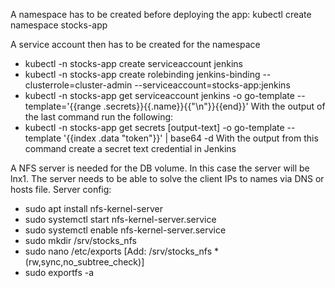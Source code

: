 A namespace has to be created before deploying the app: kubectl create namespace stocks-app

A service account then has to be created for the namespace
 - kubectl -n stocks-app create serviceaccount jenkins
 - kubectl -n stocks-app create rolebinding jenkins-binding --clusterrole=cluster-admin --serviceaccount=stocks-app:jenkins
 - kubectl -n stocks-app get serviceaccount jenkins -o go-template --template='{{range .secrets}}{{.name}}{{"\n"}}{{end}}'
With the output of the last command run the following:
 - kubectl -n stocks-app get secrets [output-text] -o go-template --template '{{index .data "token"}}' | base64 -d
With the output from this command create a secret text credential in Jenkins

A NFS server is needed for the DB volume. In this case the server will be lnx1. The server needs to be able to solve the client IPs to names via DNS or hosts file.
Server config:
 - sudo apt install nfs-kernel-server
 - sudo systemctl start nfs-kernel-server.service
 - sudo systemctl enable nfs-kernel-server.service
 - sudo mkdir /srv/stocks_nfs
 - sudo nano /etc/exports [Add: /srv/stocks_nfs    *(rw,sync,no_subtree_check)]
 - sudo exportfs -a